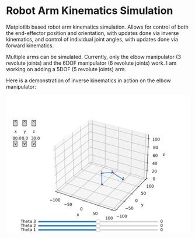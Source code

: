 # Robot Arm Kinematics Simulation

Matplotlib based robot arm kinematics simulation. Allows for control of both the end-effector position and orientation, with updates done via inverse kinematics, and control of individual joint angles, with updates done via forward kinematics.

Multiple arms can be simulated. Currently, only the elbow manipulator (3 revolute joints) and the 6DOF manipulator (6 revolute joints) work. I am working on adding a 5DOF (5 revolute joints) arm.

Here is a demonstration of inverse kinematics in action on the elbow manipulator:

![Elbow Manipulator Demo](elbow_manipulator_sim.gif)
